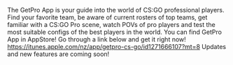 The GetPro App is your guide into the world of CS:GO professional players. Find your favorite team, be aware of current rosters of top teams, get familiar with a CS:GO Pro scene, watch POVs of pro players and test the most suitable configs of the best players in the world.
You can find GetPro App in AppStore! Go through a link below and get it right now!
https://itunes.apple.com/nz/app/getpro-cs-go/id1271666107?mt=8
Updates and new features are coming soon!